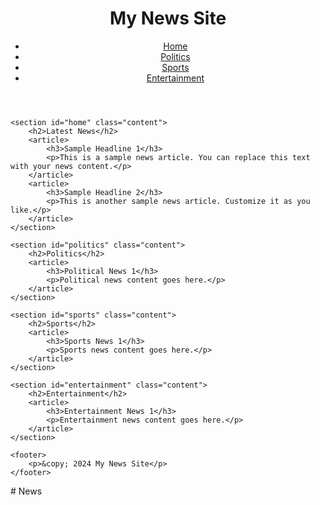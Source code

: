 
<!DOCTYPE html>
<html lang="en">
<head>
    <meta charset="UTF-8">
    <meta name="viewport" content="width=device-width, initial-scale=1.0">
    <title>News Website</title>
    <link rel="stylesheet" href="styles.css">
</head>
<body>
    <header>
        <h1>My News Site</h1>
        <nav>
            <ul>
                <li><a href="#home">Home</a></li>
                <li><a href="#politics">Politics</a></li>
                <li><a href="#sports">Sports</a></li>
                <li><a href="#entertainment">Entertainment</a></li>
            </ul>
        </nav>
    </header>
    
    <section id="home" class="content">
        <h2>Latest News</h2>
        <article>
            <h3>Sample Headline 1</h3>
            <p>This is a sample news article. You can replace this text with your news content.</p>
        </article>
        <article>
            <h3>Sample Headline 2</h3>
            <p>This is another sample news article. Customize it as you like.</p>
        </article>
    </section>

    <section id="politics" class="content">
        <h2>Politics</h2>
        <article>
            <h3>Political News 1</h3>
            <p>Political news content goes here.</p>
        </article>
    </section>

    <section id="sports" class="content">
        <h2>Sports</h2>
        <article>
            <h3>Sports News 1</h3>
            <p>Sports news content goes here.</p>
        </article>
    </section>

    <section id="entertainment" class="content">
        <h2>Entertainment</h2>
        <article>
            <h3>Entertainment News 1</h3>
            <p>Entertainment news content goes here.</p>
        </article>
    </section>

    <footer>
        <p>&copy; 2024 My News Site</p>
    </footer>
</body>
</html># News